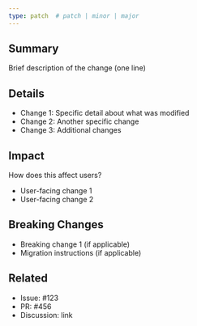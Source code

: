 ```yaml
---
type: patch  # patch | minor | major
---
```


## Summary
Brief description of the change (one line)

## Details
- Change 1: Specific detail about what was modified
- Change 2: Another specific change
- Change 3: Additional changes

## Impact
How does this affect users?
- User-facing change 1
- User-facing change 2

## Breaking Changes
<!-- Delete this section if there are no breaking changes -->
- Breaking change 1 (if applicable)
- Migration instructions (if applicable)

## Related
<!-- Optional: Link to issues, PRs, or discussions -->
- Issue: #123
- PR: #456
- Discussion: link
